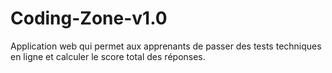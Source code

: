 # Coding-Zone-v1.0

Application web qui permet aux apprenants de passer des tests techniques en ligne et calculer le score total des réponses.
